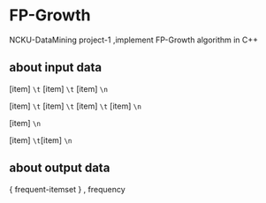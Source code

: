 # FP-Growth

NCKU-DataMining project-1 ,implement FP-Growth algorithm in C++

## about input data
[item] `\t` [item] `\t` [item] `\n`

[item] `\t` [item] `\t` [item] `\t` [item] `\n`

[item] `\n`

[item] `\t`[item] `\n`

## about output data 

{ frequent-itemset } , frequency

